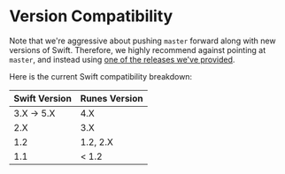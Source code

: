 # Version Compatibility #

Note that we're aggressive about pushing `master` forward along with new
versions of Swift. Therefore, we highly recommend against pointing at
`master`, and instead using [one of the releases we've provided][releases].

Here is the current Swift compatibility breakdown:

| Swift Version | Runes Version |
| ------------- | ------------- |
| 3.X -> 5.X    | 4.X           |
| 2.X           | 3.X           |
| 1.2           | 1.2, 2.X      |
| 1.1           | < 1.2         |

[releases]: https://github.com/thoughtbot/Runes/releases
